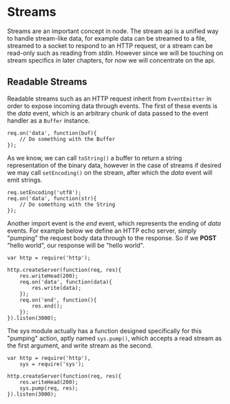 
# Streams

 Streams are an important concept in node. The stream api is a unified way to handle stream-like data, for example data can be streamed to a file, streamed to a socket to respond to an HTTP request, or a stream can be read-only such as reading from _stdin_. However since we will be touching on stream specifics in later chapters, for now we will concentrate on the api.
 
## Readable Streams

 Readable streams such as an HTTP request inherit from `EventEmitter` in order to expose incoming data through events. The first of these events is the _data_ event, which is an arbitrary chunk of data passed to the event handler as a `Buffer` instance. 

    req.on('data', function(buf){
        // Do something with the Buffer
    });

As we know, we can call `toString()` a buffer to return a string representation of the binary data, however in the case of streams if desired we may call `setEncoding()` on the stream,
after which the _data_ event will emit strings.

    req.setEncoding('utf8');
    req.on('data', function(str){
        // Do something with the String
    });

Another import event is the _end_ event, which represents the ending of _data_ events. For example below we define an HTTP echo server, simply "pumping" the request body data through to the response. So if we **POST** "hello world", our response will be "hello world".

    var http = require('http');
    
    http.createServer(function(req, res){
        res.writeHead(200);
        req.on('data', function(data){
            res.write(data);
        });
        req.on('end', function(){
            res.end();
        });
    }).listen(3000);

The _sys_ module actually has a function designed specifically for this "pumping" action, aptly named `sys.pump()`, which accepts a read stream as the first argument, and write stream as the second.

    var http = require('http'),
        sys = require('sys');
    
    http.createServer(function(req, res){
        res.writeHead(200);
        sys.pump(req, res);
    }).listen(3000);